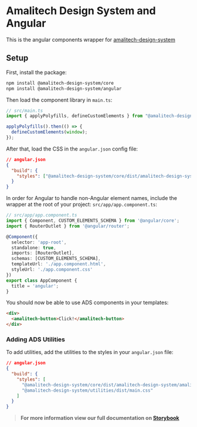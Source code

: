 # Amalitech Design System and Angular

This is the angular components wrapper for [amalitech-design-system](https://www.npmjs.com/package/@amalitech-design-system/core)

## Setup

First, install the package:

```bash
npm install @amalitech-design-system/core
npm install @amalitech-design-system/angular
```

Then load the component library in `main.ts`:

```ts
// src/main.ts
import { applyPolyfills, defineCustomElements } from "@amalitech-design-system/core/loader";

applyPolyfills().then(() => {
  defineCustomElements(window);
});
```

After that, load the CSS in the `angular.json` config file:

```json
// angular.json
{
  "build": {
    "styles": ["@amalitech-design-system/core/dist/amalitech-design-system/amalitech-design-system.css"]
  }
}
```

In order for Angular to handle non-Angular element names, include the wrapper at the root of your project: `src/app/app.component.ts`:

```ts
// src/app/app.component.ts
import { Component, CUSTOM_ELEMENTS_SCHEMA } from '@angular/core';
import { RouterOutlet } from '@angular/router';

@Component({
  selector: 'app-root',
  standalone: true,
  imports: [RouterOutlet],
  schemas: [CUSTOM_ELEMENTS_SCHEMA],
  templateUrl: './app.component.html',
  styleUrl: './app.component.css'
})
export class AppComponent {
  title = 'angular';
}
```

You should now be able to use ADS components in your templates:

```html
<div>
  <amalitech-button>Click!</amalitech-button>
</div>
```

### Adding ADS Utilities

To add utilities, add the utilities to the styles in your `angular.json` file:

```json
// angular.json
{
  "build": {
    "styles": [
      "@amalitech-design-system/core/dist/amalitech-design-system/amalitech-design-system.css",
      "@amalitech-design-system/utilities/dist/main.css"
    ]
  }
}
```

> **For more information view our full documentation on [Storybook](https://amalitech-design-system.amalitech-dev.net)**
